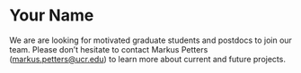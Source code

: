 # Your Name

We are are looking for motivated graduate students and postdocs to join our team. Please don’t hesitate to contact Markus Petters (markus.petters@ucr.edu) to learn more about current and future projects.